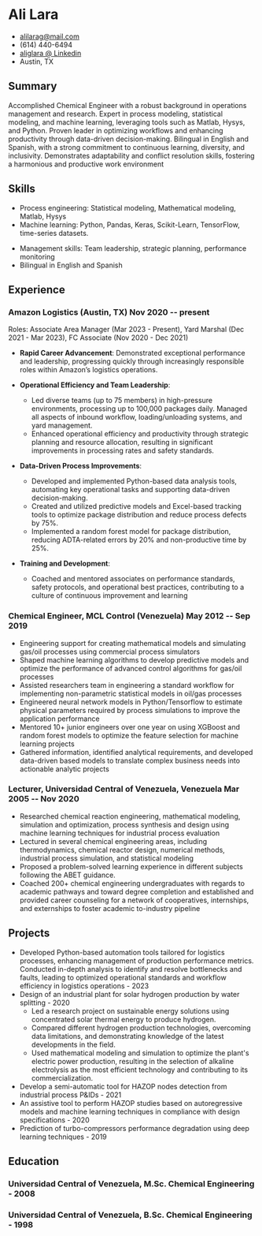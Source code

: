 <!-- The (first) h1 will be used as the <title> of the HTML page -->
# Ali Lara

<!-- The unordered list immediately after the h1 will be formatted on a single
line. It is intended to be used for contact details -->
- <alilarag@mail.com>
- (614) 440-6494
- [aliglara @ Linkedin](https://www.linkedin.com/in/aliglara)
- Austin, TX

## Summary
<!-- The paragraph after the h1 and ul and before the first h2 is optional. It
is intended to be used for a short summary. -->
Accomplished Chemical Engineer with a robust background in operations management and research. Expert in process modeling, statistical modeling, and machine learning, leveraging tools such as Matlab, Hysys, and Python. Proven leader in optimizing workflows and enhancing productivity through data-driven decision-making. Bilingual in English and Spanish, with a strong commitment to continuous learning, diversity, and inclusivity. Demonstrates adaptability and conflict resolution skills, fostering a harmonious and productive work environment

## Skills

- Process engineering: Statistical modeling, Mathematical modeling, Matlab, Hysys
- Machine learning: Python, Pandas, Keras, Scikit-Learn, TensorFlow, time-series datasets.
<!-- - Skilled in interpreting and applying insights from scientific papers to develop innovative, data-driven solutions -->
- Management skills: Team leadership, strategic planning, performance monitoring
- Bilingual in English and Spanish

## Experience

<!-- You have to wrap the "left" and "right" half of these headings in spans by
hand -->
### <span>Amazon Logistics (Austin, TX)</span> <span>Nov 2020 -- present</span>

Roles: Associate Area Manager (Mar 2023 - Present), Yard Marshal (Dec 2021 - Mar 2023), FC Associate (Nov 2020 - Dec 2021)

- **Rapid Career Advancement**: Demonstrated exceptional performance and leadership, progressing quickly through increasingly responsible roles within Amazon’s logistics operations.

- **Operational Efficiency and Team Leadership**:

  - Led diverse teams (up to 75 members) in high-pressure environments, processing up to 100,000 packages daily. Managed all aspects of inbound workflow, loading/unloading systems, and yard management.
  - Enhanced operational efficiency and productivity through strategic planning and resource allocation, resulting in significant improvements in processing rates and safety standards.

- **Data-Driven Process Improvements**:

  - Developed and implemented Python-based data analysis tools, automating key operational tasks and supporting data-driven decision-making.
  - Created and utilized predictive models and Excel-based tracking tools to optimize package distribution and reduce process defects by 75%.
  - Implemented a random forest model for package distribution, reducing ADTA-related errors by 20% and non-productive time by 25%.

- **Training and Development**:

  - Coached and mentored associates on performance standards, safety protocols, and operational best practices, contributing to a culture of continuous improvement and learning

### <span>Chemical Engineer, MCL Control (Venezuela)</span> <span>May 2012 -- Sep 2019</span>

<!-- Global movement of free coding clubs for young people. -->
- Engineering support for creating mathematical models and simulating gas/oil processes using commercial process simulators
- Shaped machine learning algorithms to develop predictive models and optimize the performance of advanced control algorithms for gas/oil processes
- Assisted researchers team in engineering a standard workflow for implementing non-parametric statistical models in oil/gas processes
- Engineered neural network models in Python/Tensorflow to estimate physical parameters required by process simulations to improve the application performance
- Mentored 10+ junior engineers over one year on using XGBoost and random forest models to optimize the feature selection for machine learning projects
- Gathered information, identified analytical requirements, and developed data-driven based models to translate complex business needs into actionable analytic projects

### <span>Lecturer, Universidad Central of Venezuela, Venezuela</span> <span>Mar 2005 -- Nov 2020</span>

- Researched chemical reaction engineering, mathematical modeling, simulation and optimization, process synthesis and design using machine learning techniques for industrial process evaluation
- Lectured in several chemical engineering areas, including thermodynamics, chemical reactor design, numerical methods, industrial process simulation, and statistical modeling
- Proposed a problem-solved learning experience in different subjects following the ABET guidance.
- Coached 200+ chemical engineering undergraduates with regards to academic pathways and toward degree completion and established and provided career counseling for a network of cooperatives, internships, and externships to foster academic to-industry pipeline

## Projects
- Developed Python-based automation tools tailored for logistics processes, enhancing management of production performance metrics. Conducted in-depth analysis to identify and resolve bottlenecks and faults, leading to optimized operational standards and workflow efficiency in logistics operations - 2023
- Design of an industrial plant for solar hydrogen production by water splitting - 2020
  - Led a research project on sustainable energy solutions using concentrated solar thermal energy to produce hydrogen.
  - Compared different hydrogen production technologies, overcoming data limitations, and demonstrating knowledge of the latest developments in the field.
  - Used mathematical modeling and simulation to optimize the plant's electric power production, resulting in the selection of alkaline electrolysis as the most efficient technology and contributing to its commercialization.
- Develop a semi-automatic tool for HAZOP nodes detection from industrial process P&IDs - 2021
- An assistive tool to perform HAZOP studies based on autoregressive models and machine learning techniques in compliance with design specifications - 2020
- Prediction of turbo-compressors performance degradation using deep learning techniques - 2019

## Education

### <span>Universidad Central of Venezuela, M.Sc. Chemical Engineering - 2008</span>

### <span>Universidad Central of Venezuela, B.Sc. Chemical Engineering - 1998</span>

<!-- - GPA 4.0
  - DB1101 - Basic SQL
  - CS2011 - Java Introduction -->